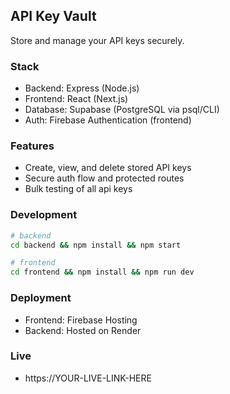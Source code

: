 ## API Key Vault

Store and manage your API keys securely.

### Stack
- Backend: Express (Node.js)
- Frontend: React (Next.js)
- Database: Supabase (PostgreSQL via psql/CLI)
- Auth: Firebase Authentication (frontend)

### Features
- Create, view, and delete stored API keys
- Secure auth flow and protected routes
- Bulk testing of all api keys

### Development
```bash
# backend
cd backend && npm install && npm start

# frontend
cd frontend && npm install && npm run dev
```

### Deployment
- Frontend: Firebase Hosting 
- Backend: Hosted on Render

### Live
- https://YOUR-LIVE-LINK-HERE
